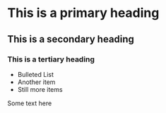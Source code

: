 # This is a primary heading
## This is a secondary heading
### This is a tertiary heading

* Bulleted List
* Another item
* Still more items

Some text here